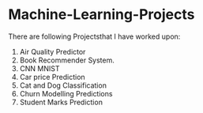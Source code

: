 # Machine-Learning-Projects
There are following Projectsthat I have worked upon:
1. Air Quality Predictor
2. Book Recommender System.
3. CNN MNIST
4. Car price Prediction
5. Cat and Dog Classification
6. Churn Modelling Predictions
7. Student Marks Prediction
